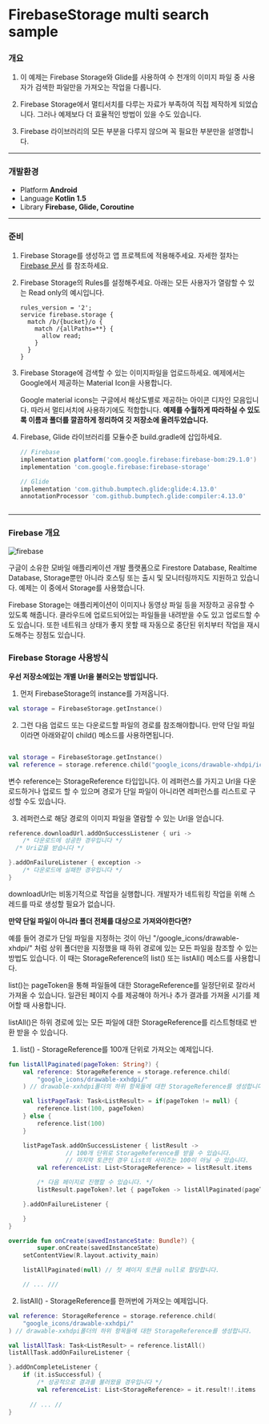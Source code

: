 # FirebaseStorage multi search sample

### 개요

1. 이 예제는 Firebase Storage와 Glide를 사용하여 수 천개의 이미지 파일 중 사용자가 검색한 파일만을 가져오는 작업을 다룹니다.

2. Firebase Storage에서 멀티서치를 다루는 자료가 부족하여 직접 제작하게 되었습니다. 그러나 예제보다 더 효율적인 방법이 있을 수도 있습니다.

3. Firebase 라이브러리의 모든 부분을 다루지 않으며 꼭 필요한 부분만을 설명합니다.

   

---

### 개발환경

* Platform <b>Android</b>
* Language <b>Kotlin 1.5</b>
* Library <b>Firebase, Glide, Coroutine</b>



---

### 준비

1. Firebase Storage를 생성하고 앱 프로젝트에 적용해주세요. 자세한 절차는 [Firebase 문서](https://firebase.google.com/docs/android/setup?authuser=1) 를 참조하세요.

2. Firebase Storage의 Rules를 설정해주세요. 아래는 모든 사용자가 열람할 수 있는 Read only의 예시입니다.

   ```
   rules_version = '2';
   service firebase.storage {
     match /b/{bucket}/o {
       match /{allPaths=**} {
         allow read;
       }
     }
   }
   ```

3. Firebase Storage에 검색할 수 있는 이미지파일을 업로드하세요. 예제에서는 Google에서 제공하는 Material Icon을 사용합니다.

   Google material icons는 구글에서 해상도별로 제공하는 아이콘 디자인 모음입니다. 따라서 멀티서치에 사용하기에도 적합합니다. <b>예제를 수월하게 따라하실 수 있도록 이름과 폴더를 깔끔하게 정리하여 깃 저장소에 올려두었습니다.</b>

4. Firebase, Glide 라이브러리를 모듈수준 build.gradle에 삽입하세요.

   ```groovy
   // Firebase
   implementation platform('com.google.firebase:firebase-bom:29.1.0')
   implementation 'com.google.firebase:firebase-storage'
   
   // Glide
   implementation 'com.github.bumptech.glide:glide:4.13.0'
   annotationProcessor 'com.github.bumptech.glide:compiler:4.13.0'



---

### Firebase 개요

![firebase](./img/firebase.png)

구글이 소유한 모바일 애플리케이션 개발 플랫폼으로 Firestore Database, Realtime Database, Storage뿐만 아니라 호스팅 또는 출시 및 모니터링까지도 지원하고 있습니다. 예제는 이 중에서 Storage를 사용했습니다.



Firebase Storage는 애플리케이션이 이미지나 동영상 파일 등을 저장하고 공유할 수 있도록 해줍니다. 클라우드에 업로드되어있는 파일들을 내려받을 수도 있고 업로드할 수도 있습니다. 또한 네트워크 상태가 좋지 못할 때 자동으로 중단된 위치부터 작업을 재시도해주는 장점도 있습니다.





### Firebase Storage 사용방식

<b>우선 저장소에있는 개별 Url을 불러오는 방법입니다.</b>

1. 먼저 FirebaseStorage의 instance를 가져옵니다.

```kotlin
val storage = FirebaseStorage.getInstance()
```



2. 그런 다음 업로드 또는 다운로드할 파일의 경로를 참조해야합니다. 만약 단일 파일이라면 아래와같이 child() 메소드를 사용하면됩니다.

```kotlin

val storage = FirebaseStorage.getInstance()
val reference = storage.reference.child("google_icons/drawable-xhdpi/icon.png")

```

변수 reference는 StorageReference 타입입니다. 이 레퍼런스를 가지고 Url을 다운로드하거나 업로드 할 수 있으며 경로가 단일 파일이 아니라면 레퍼런스를 리스트로 구성할 수도 있습니다.



3. 레퍼런스로 해당 경로의 이미지 파일을 열람할 수 있는 Url을 얻습니다.

```kotlin
reference.downloadUrl.addOnSuccessListener { uri ->
	/* 다운로드에 성공한 경우입니다 */
  /* Uri값을 받습니다 */

}.addOnFailureListener { exception ->
	/* 다운로드에 실패한 경우입니다 */
}
```

downloadUrl는 비동기적으로 작업을 실행합니다. 개발자가 네트워킹 작업을 위해 스레드를 따로 생성할 필요가 없습니다.





<b>만약 단일 파일이 아니라 폴더 전체를 대상으로 가져와야한다면?</b>

예를 들어 경로가 단일 파일을 지정하는 것이 아닌 "/google_icons/drawable-xhdpi/" 처럼 상위 폴더만을 지정했을 때 하위 경로에 있는 모든 파일을 참조할 수 있는 방법도 있습니다. 이 때는 StorageReference의 list() 또는 listAll() 메소드를 사용합니다.

list()는 pageToken을 통해 파일들에 대한 StorageReference를 일정단위로 잘라서 가져올 수 있습니다. 일관된 페이지 수를 제공해야 하거나 추가 결과를 가져올 시기를 제어할 때 사용합니다.

listAll()은 하위 경로에 있는 모든 파일에 대한 StorageReference를 리스트형태로 반환 받을 수 있습니다.





1. list() - StorageReference를 100개 단위로 가져오는 예제입니다.

```kotlin
fun listAllPaginated(pageToken: String?) {
    val reference: StorageReference = storage.reference.child(
        "google_icons/drawable-xxhdpi/"
    ) // drawable-xxhdpi폴더의 하위 항목들에 대한 StorageReference를 생성합니다.

    val listPageTask: Task<ListResult> = if(pageToken != null) {
        reference.list(100, pageToken)
    } else {
        reference.list(100)
    }

    listPageTask.addOnSuccessListener { listResult ->
				// 100개 단위로 StorageReference를 받을 수 있습니다.
				// 마지막 토큰인 경우 List의 사이즈는 100이 아닐 수 있습니다.
        val referenceList: List<StorageReference> = listResult.items

        /* 다음 페이지로 진행할 수 있습니다. */
        listResult.pageToken?.let { pageToken -> listAllPaginated(pageToken) }

    }.addOnFailureListener {

    }
}

override fun onCreate(savedInstanceState: Bundle?) {
		super.onCreate(savedInstanceState)
  	setContentView(R.layout.activity_main)

  	listAllPaginated(null) // 첫 페이지 토큰을 null로 할당합니다.

  	// ... ///

```





2. listAll() - StorageReference를 한꺼번에 가져오는 예제입니다.

```kotlin
val reference: StorageReference = storage.reference.child(
    "google_icons/drawable-xxhdpi/"
) // drawable-xxhdpi폴더의 하위 항목들에 대한 StorageReference를 생성합니다.

val listAllTask: Task<ListResult> = reference.listAll()
listAllTask.addOnFailureListener {

}.addOnCompleteListener {
    if (it.isSuccessful) {
    	/* 성공적으로 결과를 불러왔을 경우입니다 */            
    	val referenceList: List<StorageReference> = it.result!!.items
      
      // ... //
}
```